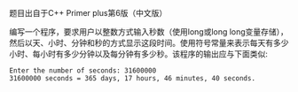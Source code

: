 题目出自于C++ Primer plus第6版（中文版）

编写一个程序，要求用户以整数方式输入秒数（使用long或long long变量存储），然后以天、小时、分钟和秒的方式显示这段时间。使用符号常量来表示每天有多少小时、每小时有多少分钟以及每分钟有多少秒。该程序的输出应与下面类似:

```
Enter the number of seconds: 31600000
31600000 seconds = 365 days, 17 hours, 46 minutes, 40 seconds.
```